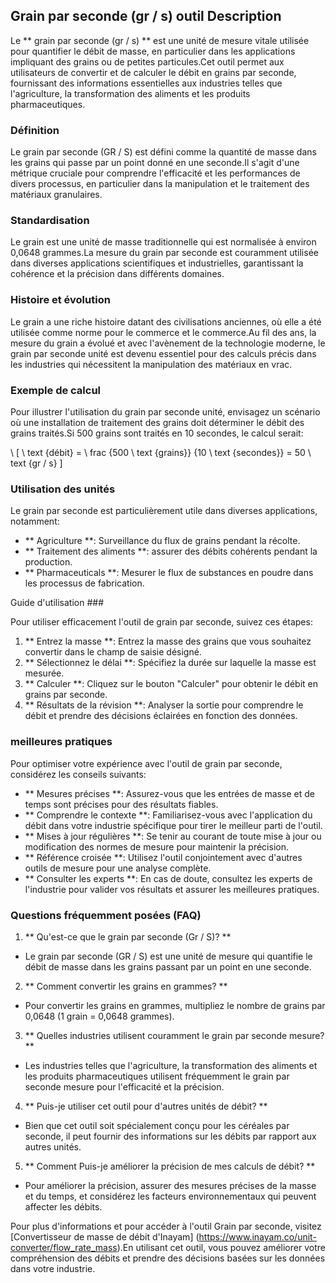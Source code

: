 ## Grain par seconde (gr / s) outil Description

Le ** grain par seconde (gr / s) ** est une unité de mesure vitale utilisée pour quantifier le débit de masse, en particulier dans les applications impliquant des grains ou de petites particules.Cet outil permet aux utilisateurs de convertir et de calculer le débit en grains par seconde, fournissant des informations essentielles aux industries telles que l'agriculture, la transformation des aliments et les produits pharmaceutiques.

### Définition

Le grain par seconde (GR / S) est défini comme la quantité de masse dans les grains qui passe par un point donné en une seconde.Il s'agit d'une métrique cruciale pour comprendre l'efficacité et les performances de divers processus, en particulier dans la manipulation et le traitement des matériaux granulaires.

### Standardisation

Le grain est une unité de masse traditionnelle qui est normalisée à environ 0,0648 grammes.La mesure du grain par seconde est couramment utilisée dans diverses applications scientifiques et industrielles, garantissant la cohérence et la précision dans différents domaines.

### Histoire et évolution

Le grain a une riche histoire datant des civilisations anciennes, où elle a été utilisée comme norme pour le commerce et le commerce.Au fil des ans, la mesure du grain a évolué et avec l'avènement de la technologie moderne, le grain par seconde unité est devenu essentiel pour des calculs précis dans les industries qui nécessitent la manipulation des matériaux en vrac.

### Exemple de calcul

Pour illustrer l'utilisation du grain par seconde unité, envisagez un scénario où une installation de traitement des grains doit déterminer le débit des grains traités.Si 500 grains sont traités en 10 secondes, le calcul serait:

\ [
\ text {débit} = \ frac {500 \ text {grains}} {10 \ text {secondes}} = 50 \ text {gr / s}
\]

### Utilisation des unités

Le grain par seconde est particulièrement utile dans diverses applications, notamment:

- ** Agriculture **: Surveillance du flux de grains pendant la récolte.
- ** Traitement des aliments **: assurer des débits cohérents pendant la production.
- ** Pharmaceuticals **: Mesurer le flux de substances en poudre dans les processus de fabrication.

Guide d'utilisation ###

Pour utiliser efficacement l'outil de grain par seconde, suivez ces étapes:

1. ** Entrez la masse **: Entrez la masse des grains que vous souhaitez convertir dans le champ de saisie désigné.
2. ** Sélectionnez le délai **: Spécifiez la durée sur laquelle la masse est mesurée.
3. ** Calculer **: Cliquez sur le bouton "Calculer" pour obtenir le débit en grains par seconde.
4. ** Résultats de la révision **: Analyser la sortie pour comprendre le débit et prendre des décisions éclairées en fonction des données.

### meilleures pratiques

Pour optimiser votre expérience avec l'outil de grain par seconde, considérez les conseils suivants:

- ** Mesures précises **: Assurez-vous que les entrées de masse et de temps sont précises pour des résultats fiables.
- ** Comprendre le contexte **: Familiarisez-vous avec l'application du débit dans votre industrie spécifique pour tirer le meilleur parti de l'outil.
- ** Mises à jour régulières **: Se tenir au courant de toute mise à jour ou modification des normes de mesure pour maintenir la précision.
- ** Référence croisée **: Utilisez l'outil conjointement avec d'autres outils de mesure pour une analyse complète.
- ** Consulter les experts **: En cas de doute, consultez les experts de l'industrie pour valider vos résultats et assurer les meilleures pratiques.

### Questions fréquemment posées (FAQ)

1. ** Qu'est-ce que le grain par seconde (Gr / S)? **
- Le grain par seconde (GR / S) est une unité de mesure qui quantifie le débit de masse dans les grains passant par un point en une seconde.

2. ** Comment convertir les grains en grammes? **
- Pour convertir les grains en grammes, multipliez le nombre de grains par 0,0648 (1 grain = 0,0648 grammes).

3. ** Quelles industries utilisent couramment le grain par seconde mesure? **
- Les industries telles que l'agriculture, la transformation des aliments et les produits pharmaceutiques utilisent fréquemment le grain par seconde mesure pour l'efficacité et la précision.

4. ** Puis-je utiliser cet outil pour d'autres unités de débit? **
- Bien que cet outil soit spécialement conçu pour les céréales par seconde, il peut fournir des informations sur les débits par rapport aux autres unités.

5. ** Comment Puis-je améliorer la précision de mes calculs de débit? **
- Pour améliorer la précision, assurer des mesures précises de la masse et du temps, et considérez les facteurs environnementaux qui peuvent affecter les débits.

Pour plus d'informations et pour accéder à l'outil Grain par seconde, visitez [Convertisseur de masse de débit d'Inayam] (https://www.inayam.co/unit-converter/flow_rate_mass).En utilisant cet outil, vous pouvez améliorer votre compréhension des débits et prendre des décisions basées sur les données dans votre industrie.